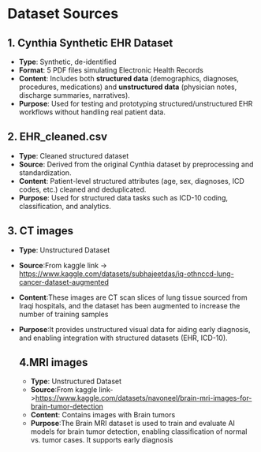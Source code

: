 # Dataset Sources

## 1. Cynthia Synthetic EHR Dataset
- **Type**: Synthetic, de-identified  
- **Format**: 5 PDF files simulating Electronic Health Records  
- **Content**: Includes both **structured data** (demographics, diagnoses, procedures, medications) and **unstructured data** (physician notes, discharge summaries, narratives).  
- **Purpose**: Used for testing and prototyping structured/unstructured EHR workflows without handling real patient data.  

## 2. EHR_cleaned.csv
- **Type**: Cleaned structured dataset  
- **Source**: Derived from the original Cynthia dataset by preprocessing and standardization.  
- **Content**: Patient-level structured attributes (age, sex, diagnoses, ICD codes, etc.) cleaned and deduplicated.  
- **Purpose**: Used for structured data tasks such as ICD-10 coding, classification, and analytics.

## 3. CT images
- **Type**: Unstructured Dataset
- **Source**:From kaggle link -> https://www.kaggle.com/datasets/subhajeetdas/iq-othnccd-lung-cancer-dataset-augmented
- **Content**:These images are CT scan slices of lung tissue sourced from Iraqi hospitals, and the dataset has been augmented to increase the number of training samples
- **Purpose**:It provides unstructured visual data for aiding early diagnosis, and enabling integration with structured datasets (EHR, ICD-10).

  ## 4.MRI images
  - **Type**: Unstructured Dataset
  - **Source**:From kaggle link->https://www.kaggle.com/datasets/navoneel/brain-mri-images-for-brain-tumor-detection
  - **Content**: Contains images with Brain tumors
  - **Purpose**:The Brain MRI dataset is used to train and evaluate AI models for brain tumor detection, enabling classification of normal vs. tumor cases. It supports early diagnosis
